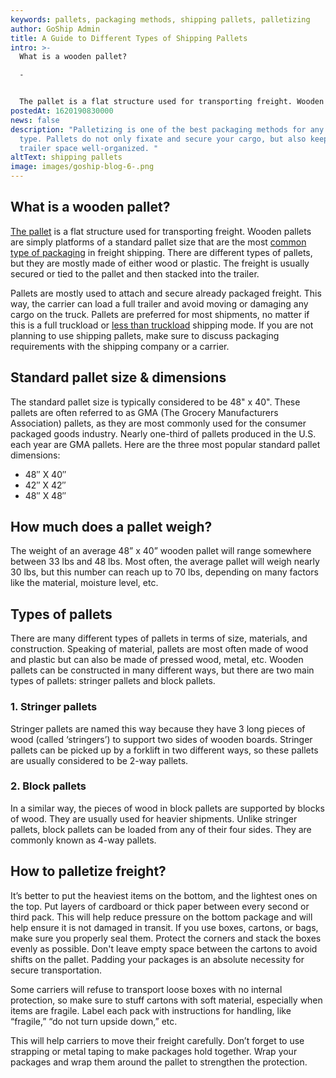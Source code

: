 ```yaml
---
keywords: pallets, packaging methods, shipping pallets, palletizing
author: GoShip Admin
title: A Guide to Different Types of Shipping Pallets
intro: >-
  What is a wooden pallet?

  -


  The pallet is a flat structure used for transporting freight. Wooden pallets are simply platforms of a standard pallet size that are the most common type of packaging in freight shipping. There are different types of pallets, but they are mostly made of either wood or plastic. The freight is usually secured or tied to the pallet and then stacked into the trailer. Pallets are mostly used to attach and secure already packaged freight. This way, the carrier can load a full trailer a
postedAt: 1620190830000
news: false
description: "Palletizing is one of the best packaging methods for any shipment
  type. Pallets do not only fixate and secure your cargo, but also keep the
  trailer space well-organized. "
altText: shipping pallets
image: images/goship-blog-6-.png
---
```

## What is a wooden pallet?

[The pallet](https://www.plslogistics.com/blog/10-tips-for-palletizing/) is a flat structure used for transporting freight. Wooden pallets are simply platforms of a standard pallet size that are the most [common type of packaging](https://www.goship.com/blog/package-vs-pallet-shipping/) in freight shipping. There are different types of pallets, but they are mostly made of either wood or plastic. The freight is usually secured or tied to the pallet and then stacked into the trailer. 

Pallets are mostly used to attach and secure already packaged freight. This way, the carrier can load a full trailer and avoid moving or damaging any cargo on the truck. Pallets are preferred for most shipments, no matter if this is a full truckload or [less than truckload](https://www.goship.com/posts/palletizing-ltl-freight-everything-you-need-to-know) shipping mode. If you are not planning to use shipping pallets, make sure to discuss packaging requirements with the shipping company or a carrier. [](https://www.goship.com/)

## Standard pallet size & dimensions

The standard pallet size is typically considered to be 48" x 40". These pallets are often referred to as GMA (The Grocery Manufacturers Association) pallets, as they are most commonly used for the consumer packaged goods industry. Nearly one-third of pallets produced in the U.S. each year are GMA pallets. Here are the three most popular standard pallet dimensions:

* 48″ X 40″
* 42″ X 42″
* 48″ X 48″

## How much does a pallet weigh?

The weight of an average 48” x 40” wooden pallet will range somewhere between 33 lbs and 48 lbs. Most often, the average pallet will weigh nearly 30 lbs, but this number can reach up to 70 lbs, depending on many factors like the material, moisture level, etc. [](https://www.goship.com/)

## Types of pallets

There are many different types of pallets in terms of size, materials, and construction. Speaking of material, pallets are most often made of wood and plastic but can also be made of pressed wood, metal, etc. Wooden pallets can be constructed in many different ways, but there are two main types of pallets: stringer pallets and block pallets.

### 1. Stringer pallets

Stringer pallets are named this way because they have 3 long pieces of wood (called ‘stringers’) to support two sides of wooden boards. Stringer pallets can be picked up by a forklift in two different ways, so these pallets are usually considered to be 2-way pallets.

### 2. Block pallets

In a similar way, the pieces of wood in block pallets are supported by blocks of wood. They are usually used for heavier shipments. Unlike stringer pallets, block pallets can be loaded from any of their four sides. They are commonly known as 4-way pallets.

## How to palletize freight?

It’s better to put the heaviest items on the bottom, and the lightest ones on the top. Put layers of cardboard or thick paper between every second or third pack. This will help reduce pressure on the bottom package and will help ensure it is not damaged in transit. If you use boxes, cartons, or bags, make sure you properly seal them. Protect the corners and stack the boxes evenly as possible. Don't leave empty space between the cartons to avoid shifts on the pallet. Padding your packages is an absolute necessity for secure transportation. 

Some carriers will refuse to transport loose boxes with no internal protection, so make sure to stuff cartons with soft material, especially when items are fragile. Label each pack with instructions for handling, like “fragile,” “do not turn upside down,” etc. 

This will help carriers to move their freight carefully. Don’t forget to use strapping or metal taping to make packages hold together. Wrap your packages and wrap them around the pallet to strengthen the protection. [](https://www.goship.com/)